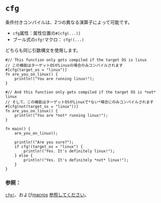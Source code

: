 # `cfg`
<!--Conditional compilation is possible through two different operators:-->
条件付きコンパイルは、2つの異なる演算子によって可能です。

* <!--the `cfg` attribute: `#[cfg(...)]` in attribute position-->
   `cfg`属性：属性位置の`#[cfg(...)]`
* <!--the `cfg!` macro: `cfg!(...)` in boolean expressions-->
   ブール式の`cfg!`マクロ： `cfg!(...)`

<!--Both utilize identical argument syntax.-->
どちらも同じ引数構文を使用します。

```rust,editable
#// This function only gets compiled if the target OS is linux
// この機能はターゲットOSがLinuxの場合のみコンパイルされます
#[cfg(target_os = "linux")]
fn are_you_on_linux() {
    println!("You are running linux!");
}

#// And this function only gets compiled if the target OS is *not* linux
// そして、この機能はターゲットOSがLinuxで*ない*場合にのみコンパイルされます
#[cfg(not(target_os = "linux"))]
fn are_you_on_linux() {
    println!("You are *not* running linux!");
}

fn main() {
    are_you_on_linux();
    
    println!("Are you sure?");
    if cfg!(target_os = "linux") {
        println!("Yes. It's definitely linux!");
    } else {
        println!("Yes. It's definitely *not* linux!");
    }
}
```

### <!--See also:--> 参照：

<!--[the reference][ref], [`cfg!`][cfg], and [macros][macros].-->
[`cfg!`][cfg]、および[macros][macros] [参照してください][ref]。

<!--[cfg]: https://doc.rust-lang.org/std/macro.cfg!.html
 [macros]: macros.html
 [ref]: https://doc.rust-lang.org/reference/attributes.html#conditional-compilation
-->
[cfg]: https://doc.rust-lang.org/std/macro.cfg!.html
 [macros]: macros.html
 [ref]: https://doc.rust-lang.org/reference/attributes.html#conditional-compilation

